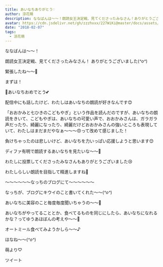 ```yaml
---
title: あいなちありがとう♡
author: 涼花萌
description: ななばんは〜〜！朗読女王決定戦、見てくださったみなさん！ありがとうございました(*^o^*)緊張したね〜〜🍋まずは！🎉あいなちおめでとう💕配信中にも話したけど、わたしはあい...
avatar: https://cdn.jsdelivr.net/gh/zzzhxxx/227WiKi@master/docs/assets/photo/avatar/moe.jpg
date: "2018-02-07"
tags:
  - 涼花萌
---
```







ななばんは〜〜！






朗読女王決定戦、見てくださったみなさん！
ありがとうございました(*^o^*)




緊張したね〜〜🍋







まずは！



🎉あいなちおめでとう💕




配信中にも話したけど、わたしはあいなちの朗読が好きなんです😊






「おおかみと七ひきのこどもやぎ」という作品を読んだのですが、あいなちの朗読をきいて、こどもやぎは、あいなちの可愛い声で、おおかみさんは、ガラガラ声だったり、綺麗になったり、綺麗だけどおおかみさんの強いところも表現していて、わたしはまだまだやなぁ〜〜〜😞って改めて感じました！








負けちゃったのは悲しいけど、あいなちを力いっぱい応援しようと思います😊





ディファ有明で朗読するあいなちを見たいな〜〜🤗






わたしに投票してくださったみなさんもありがとうございました😢




わたしらしい朗読を目指して精進しますね🤗












〜〜〜〜〜〜なっちのブログにて〜〜〜〜〜〜





なっちが、ブログにキウイのこと書いてくれた〜〜(*^o^*)




あいなちに美容のこと毎度毎度聞いちゃうの〜〜🍋





あいなちがやってることとか、食べてるものを同じにしたら、あいなちになれるかな？ってゆうあほぼんの考えや〜〜🙈






オートミール食べてみようかしら〜〜♪








ほなね〜〜(*^o^*)



萌より♡


ツイート



